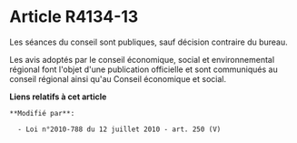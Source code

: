 # Article R4134-13

Les séances du conseil sont publiques, sauf décision contraire du bureau. 

Les avis adoptés par le    conseil économique, social et environnemental régional font l'objet d'une publication officielle
et sont communiqués au conseil régional ainsi qu'au Conseil économique et social.

**Liens relatifs à cet article**

	**Modifié par**:

	  - Loi n°2010-788 du 12 juillet 2010 - art. 250 (V)
